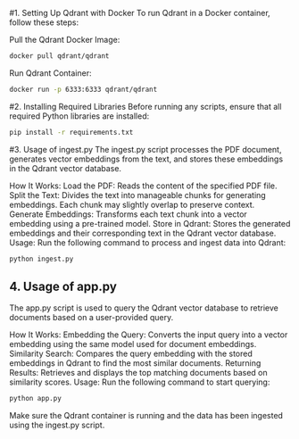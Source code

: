 #1. Setting Up Qdrant with Docker
To run Qdrant in a Docker container, follow these steps:

Pull the Qdrant Docker Image:

```bash
docker pull qdrant/qdrant
```
Run Qdrant Container:

```bash
docker run -p 6333:6333 qdrant/qdrant
```

#2. Installing Required Libraries
Before running any scripts, ensure that all required Python libraries are installed:

```bash
pip install -r requirements.txt
```
#3. Usage of ingest.py
The ingest.py script processes the PDF document, generates vector embeddings from the text, and stores these embeddings in the Qdrant vector database.

How It Works:
Load the PDF: Reads the content of the specified PDF file.
Split the Text: Divides the text into manageable chunks for generating embeddings. Each chunk may slightly overlap to preserve context.
Generate Embeddings: Transforms each text chunk into a vector embedding using a pre-trained model.
Store in Qdrant: Stores the generated embeddings and their corresponding text in the Qdrant vector database.
Usage:
Run the following command to process and ingest data into Qdrant:

```bash
python ingest.py 
```
## 4. Usage of app.py
The app.py script is used to query the Qdrant vector database to retrieve documents based on a user-provided query.

How It Works:
Embedding the Query: Converts the input query into a vector embedding using the same model used for document embeddings.
Similarity Search: Compares the query embedding with the stored embeddings in Qdrant to find the most similar documents.
Returning Results: Retrieves and displays the top matching documents based on similarity scores.
Usage:
Run the following command to start querying:

```bash
python app.py
```
Make sure the Qdrant container is running and the data has been ingested using the ingest.py script.

